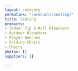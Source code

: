 ```yaml
---
layout: category
permalink: "/products/seating/"
title: Seating
products:
- Indoor Tip & Roll Bleachers
- Outdoor Bleachers
- Player Benches
- Folding Chairs
- Chairs
photos: []
suppliers: []

---
```

